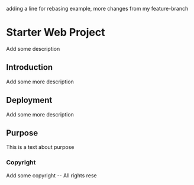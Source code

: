 adding a line for rebasing example, more changes from my feature-branch

# Starter Web Project

Add some description

## Introduction

Add some more description

## Deployment

Add some more description

## Purpose 

This is a text about purpose

### Copyright

Add some copyright -- All rights rese



